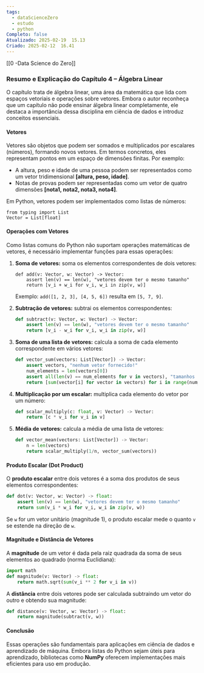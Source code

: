 ```yaml
---
tags:
  - dataScienceZero
  - estudo
  - python
Completo: false
Atualizado: 2025-02-19  15.13
Criado: 2025-02-12  16.41
---
```

[[0 -Data Science do Zero]]


### **Resumo e Explicação do Capítulo 4 – Álgebra Linear**

O capítulo trata de álgebra linear, uma área da matemática que lida com espaços vetoriais e operações sobre vetores. Embora o autor reconheça que um capítulo não pode ensinar álgebra linear completamente, ele destaca a importância dessa disciplina em ciência de dados e introduz conceitos essenciais.

#### **Vetores**

Vetores são objetos que podem ser somados e multiplicados por escalares (números), formando novos vetores. Em termos concretos, eles representam pontos em um espaço de dimensões finitas. Por exemplo:

- A altura, peso e idade de uma pessoa podem ser representados como um vetor tridimensional **[altura, peso, idade]**.
- Notas de provas podem ser representadas como um vetor de quatro dimensões **[nota1, nota2, nota3, nota4]**.

Em Python, vetores podem ser implementados como listas de números:

```run-python
from typing import List
Vector = List[float]
```

#### **Operações com Vetores**

Como listas comuns do Python não suportam operações matemáticas de vetores, é necessário implementar funções para essas operações:

1. **Soma de vetores:** soma os elementos correspondentes de dois vetores:
    
    ```run-python
    def add(v: Vector, w: Vector) -> Vector:
	    assert len(v) == len(w), "vetores devem ter o mesmo tamanho"
        return [v_i + w_i for v_i, w_i in zip(v, w)]
    ```
    
    Exemplo: `add([1, 2, 3], [4, 5, 6])` resulta em `[5, 7, 9]`.
    
2. **Subtração de vetores:** subtrai os elementos correspondentes:
    
    ```python
    def subtract(v: Vector, w: Vector) -> Vector:
        assert len(v) == len(w), "vetores devem ter o mesmo tamanho"
        return [v_i - w_i for v_i, w_i in zip(v, w)]
    ```
    
3. **Soma de uma lista de vetores:** calcula a soma de cada elemento correspondente em vários vetores:
    
    ```python
    def vector_sum(vectors: List[Vector]) -> Vector:
        assert vectors, "nenhum vetor fornecido!"
        num_elements = len(vectors[0])
        assert all(len(v) == num_elements for v in vectors), "tamanhos diferentes!"
        return [sum(vector[i] for vector in vectors) for i in range(num_elements)]
    ```
    
4. **Multiplicação por um escalar:** multiplica cada elemento do vetor por um número:
    
    ```python
    def scalar_multiply(c: float, v: Vector) -> Vector:
        return [c * v_i for v_i in v]
    ```
    
5. **Média de vetores:** calcula a média de uma lista de vetores:
    
    ```python
    def vector_mean(vectors: List[Vector]) -> Vector:
        n = len(vectors)
        return scalar_multiply(1/n, vector_sum(vectors))
    ```
    

#### **Produto Escalar (Dot Product)**

O **produto escalar** entre dois vetores é a soma dos produtos de seus elementos correspondentes:

```python
def dot(v: Vector, w: Vector) -> float:
    assert len(v) == len(w), "vetores devem ter o mesmo tamanho"
    return sum(v_i * w_i for v_i, w_i in zip(v, w))
```

Se `w` for um vetor unitário (magnitude 1), o produto escalar mede o quanto `v` se estende na direção de `w`.

#### **Magnitude e Distância de Vetores**

A **magnitude** de um vetor é dada pela raiz quadrada da soma de seus elementos ao quadrado (norma Euclidiana):

```python
import math
def magnitude(v: Vector) -> float:
    return math.sqrt(sum(v_i ** 2 for v_i in v))
```

A **distância** entre dois vetores pode ser calculada subtraindo um vetor do outro e obtendo sua magnitude:

```python
def distance(v: Vector, w: Vector) -> float:
    return magnitude(subtract(v, w))
```

#### **Conclusão**

Essas operações são fundamentais para aplicações em ciência de dados e aprendizado de máquina. Embora listas do Python sejam úteis para aprendizado, bibliotecas como **NumPy** oferecem implementações mais eficientes para uso em produção.











